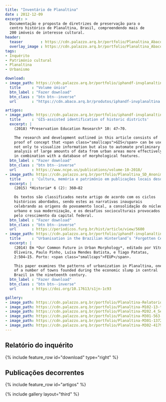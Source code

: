 ```yaml
---
title: "Inventário de Planaltina"
date : 2012-12-09
excerpt: >
  Documentação e proposta de diretrizes de preservação para o
  centro histórico de Planaltina, Brasil, compreendendo mais de
  200 imóveis de interesse cultural.
header:
  teaser        : https://cdn.palazzo.arq.br/portfolio/Planaltina_Abaco_20120815_M202.3.2_SEHTipologia-teaser.jpg
  overlay_image : https://cdn.palazzo.arq.br/portfolio/Planaltina_Abaco_20120815_M202.3.2_SEHTipologia.jpg
tags:
- Inquérito
- Património cultural
- Planaltina
- Urbanismo

download:
- image_path: https://cdn.palazzo.arq.br/portfolio/iphandf-invplanaltina-capa_relatorio-teaser.jpg
  title     : "Volume único"
  btn_label : "Fazer download"
  btn_class : "btn btn--inverse"
  url       : "https://cdn.abaco.arq.br/produtos/iphandf-invplanaltina.pdf"

artigos:
- image_path: https://cdn.palazzo.arq.br/portfolio/iphandf-invplanaltina-per10-fig04-primitive_grid-color-teaser.jpg
  title     : 'GIS-assisted identification of historic districts'
  excerpt: |
    (2018) *Preservation Education Research* 10: 47–70.

    The research and development outlined in this article consists of  a
    proof of concept that <span class="smallcaps">GIS</span> can be used
    not only to visualize information but also to automate preliminary
    analysis of large amounts of data from urban areas more effectively
    in combination with a database of morphological features.
  btn_label : "Fazer download"
  btn_class : "btn btn--inverse"
  url       : https://www.ncpe.us/publications/volume-10-2018/
- image_path: https://cdn.palazzo.arq.br/portfolio/Planaltina_SD_Anonimo_AvenidaGoias_001-teaser.jpg
  title     : 'Cultura, memória e patrimônio em publicações locais desde o século <span class="smallcaps">XX</span>'
  excerpt: |
    (2015) *Historiæ* 6 (2): 360–82

    Os textos são classificados neste artigo de acordo com os ciclos
    históricos abordados, sendo estes as narrativas inaugurais
    celebrando as origens do povoamento local, a consolidação do núcleo
    urbano e sua modernização, e os desafios socioculturais provocados
    pelo crescimento da capital federal.
  btn_label : "Fazer download"
  btn_class : "btn btn--inverse"
  url       : https://periodicos.furg.br/hist/article/view/5600
- image_path: https://cdn.palazzo.arq.br/portfolio/iphandf-invplanaltina-isuf2014-teaser.jpg
  title     : "Urbanisation in the Brazilian Hinterland’s ‘Forgotten Century’"
  excerpt: |
    (2014) Em *Our Common Future in Urban Morphology*, editado por Vítor
    Oliveira, Paulo Pinho, Luísa Mendes Batista, e Tiago Patatas,
    2:504–15. Porto: <span class="smallcaps">FEUP</span>.

    This paper examines the patterns of urbanization in Planaltina, one
    of a number of towns founded during the economic slump in central
    Brazil in the nineteenth century.
  btn_label : "Fazer download"
  btn_class : "btn btn--inverse"
  url       : https://doi.org/10.17613/s1jn-1c93

gallery:
- image_path: https://cdn.palazzo.arq.br/portfolio/Planaltina-Relatorio_Conclusivo-443-teaser.jpg
- image_path: https://cdn.palazzo.arq.br/portfolio/Planaltina-M102-13-teaser.jpg
- image_path: https://cdn.palazzo.arq.br/portfolio/Planaltina-M202.4_SetorNorte-06-teaser.jpg
- image_path: https://cdn.palazzo.arq.br/portfolio/Planaltina-M301-563-01-teaser.jpg
- image_path: https://cdn.palazzo.arq.br/portfolio/Planaltina-M301-1372-01-teaser.jpg
- image_path: https://cdn.palazzo.arq.br/portfolio/Planaltina-M302-4179-03-teaser.jpg
---
```


## Relatório do inquérito ##

{% include feature_row id="download" type="right" %}

## Publicações decorrentes ##

{% include feature_row id="artigos" %}

{% include gallery layout="third" %}

